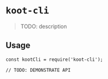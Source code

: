 # `koot-cli`

> TODO: description

## Usage

```
const kootCli = require('koot-cli');

// TODO: DEMONSTRATE API
```
